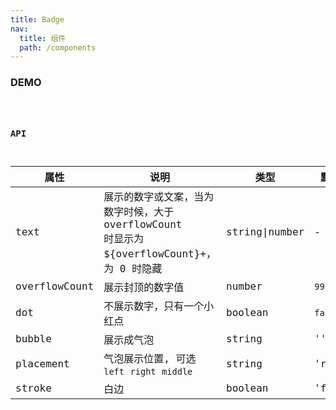 ```yaml
---
title: Badge
nav:
  title: 组件
  path: /components
---
```


### DEMO

<code src="./demo/basic.tsx" />

### API

| 属性 | 说明 | 类型 | 默认值 |
| --- | --- | --- | --- |
| text | 展示的数字或文案，当为数字时候，大于 overflowCount <br/> 时显示为 ${overflowCount}+，为 0 时隐藏 | string\|number | -
| overflowCount | 展示封顶的数字值 | number | `99`
| dot | 不展示数字，只有一个小红点 | boolean | `false`|
| bubble | 展示成气泡 | string | '' |
| placement | 气泡展示位置, 可选 `left` `right` `middle` | string | 'right' |
| stroke | 白边 | boolean | 'false' |

